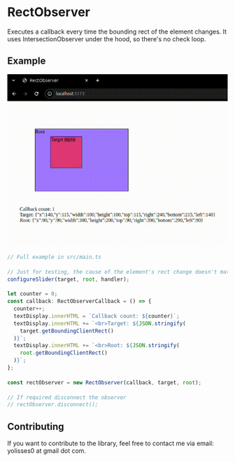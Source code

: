 # RectObserver

Executes a callback every time the bounding rect of the element changes. It uses IntersectionObserver under the hood, so there's no check loop.

## Example

![Showcase of RectObserver in action](docs/showcase.gif)

```ts
// Full example in src/main.ts

// Just for testing, the cause of the element's rect change doesn't matter.
configureSlider(target, root, handler);

let counter = 0;
const callback: RectObserverCallback = () => {
  counter++;
  textDisplay.innerHTML = `Callback count: ${counter}`;
  textDisplay.innerHTML += `<br>Target: ${JSON.stringify(
    target.getBoundingClientRect()
  )}`;
  textDisplay.innerHTML += `<br>Root: ${JSON.stringify(
    root.getBoundingClientRect()
  )}`;
};

const rectObserver = new RectObserver(callback, target, root);

// If required disconnect the observer
// rectObserver.disconnect();
```

## Contributing

If you want to contribute to the library, feel free to contact me via email: yolisses0 at gmail dot com.
